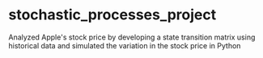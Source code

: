 # stochastic_processes_project
Analyzed Apple's stock price by developing a state transition matrix using historical data and simulated the variation in the stock price in Python

